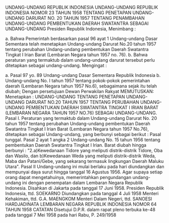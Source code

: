  UNDANG-UNDANG REPUBLIK INDONESIA UNDANG-UNDANG REPUBLIK INDONESIA NOMOR 23 TAHUN 1958 TENTANG PENETAPAN UNDANG-UNDANG DARURAT NO. 20 TAHUN 1957 TENTANG PENAMBAHAN UNDANG-UNDANG PEMBENTUKAN DAERAH SWATANTRA SEBAGAI UNDANG-UNDANG Presiden Republik Indonesia,
Menimbang :

a. Bahwa Pemerintah berdasarkan pasal 96 ayat 1 Undang-undang Dasar Sementara telah menetapkan Undang-undang Darurat No.20 tahun 1957 tentang perubahan Undang-undang pembentukan Daerah Swatantra Tingkat I Irian Barat (Lembaran Negara tahun 1957 no. 76).
b. Bahwa peraturan yang termaktub dalam undang-undang darurat tersebut perlu ditetapkan sebagai undang-undang.
Mengingat :

a. Pasal 97 yo. 89 Undang-undang Dasar Sementara Republik Indonesia b. Undang-undang No. I tahun 1957 tentang pokok-pokok pemerintahan daerah (Lembaran Negara tahun 1957 No.6), sebagaimana sejak itu telah diubah; Dengan persetujuan Dewan Perwakilan Rakyat
MEMUTUSKAN:
 Menetapkan : UNDANG-UNDANG TENTANG PENETAPAN UNDANG- UNDANG DARURAT NO.20 TAHUN 1957 TENTANG PERUBAHAN UNDANG-UNDANG PEMBENTUKAN DAERAH SWATANTRA TINGKAT I IRIAN BARAT (LEMBARAN NEGARA TAHUN 1957 NO.76) SEBAGAI UNDANG-UNDANG. Pasal I. Peraturan yang termaktub dalam Undang-undang Darurat No. 20 tahun 1957 tentang perubahan Undang-undang pembentukan Daerah Swatantra Tingkat I Irian Barat (Lembaran Negara tahun 1957 No.76), ditetapkan sebagai Undang-undang, yang berbunyi sebagai berikut : Pasal tunggal. Pasal 2 ayat 1 angka 2 Undang-undang No. 15 tahun 1956 tentang pembentukan Daerah Swatantra Tingkat I Irian. Barat diubah hingga berbunyi : "2.a)Kewedanaan Tidore yang meliputi distrik-distrik Tidore, Oba dan Wasilo, dan b)Kewedanaan Weda yang meliputi distrik-distrik Weda, Maba dan Patani/Gebe, yang sekarang termasuk lingkungan Daerah Maluku Utara".
Pasal II
Undang-undang ini mulai berlaku pada hari diundangkan dan mempunyai daya surut hingga tanggal 16 Agustus 1956. Agar supaya setiap orang dapat mengetahuinya, memerintahkan pengundangan undang-undang ini dengan penempatan dalam Lembaran Negara Republik Indonesia. Disahkan di Jakarta pada tanggal 17 Juni 1958. Presiden Republik Indonesia, ttd. SOEKARNO Diundangkan pada tanggal 4 Juli 1958 Menteri Kehakiman, ttd. G.A. MAENGKOM Menteri Dalam Negeri, ttd. SANOESI HARDJADINATA LEMBARAN NEGARA REPUBLIK INDONESIA NOMOR 64 TAHUN 1958 CATATAN Disetujui D.P.R. dalam rapat pleno terbuka ke-48 pada tanggal 7 Mei 1958 pada hari Rabu, P. 249/1958